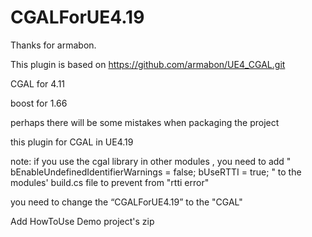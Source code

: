 # CGALForUE4.19

Thanks for armabon.

This plugin is based on https://github.com/armabon/UE4_CGAL.git 

CGAL for 4.11

boost for 1.66

perhaps there will be some mistakes when packaging the project

this plugin for CGAL in UE4.19


note:
if you use the cgal library in other modules , you need to add 
"  
   bEnableUndefinedIdentifierWarnings = false;
   bUseRTTI = true;
" to the modules' build.cs file to prevent from "rtti error"

you need to change the “CGALForUE4.19” to the "CGAL"



Add HowToUse Demo project's zip



